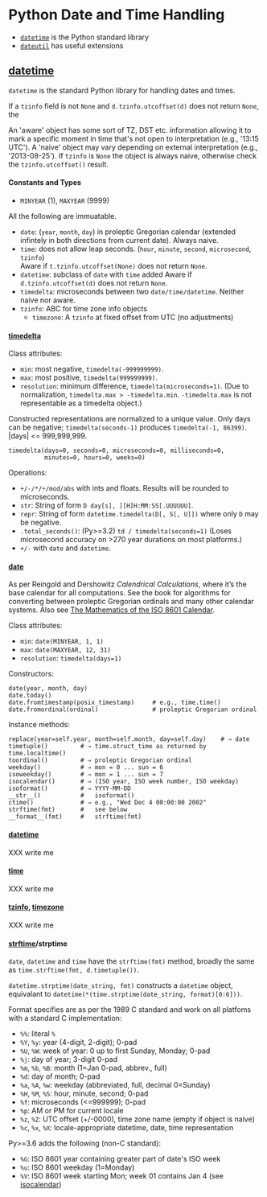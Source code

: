 Python Date and Time Handling
=============================

* [`datetime`][datetime] is the Python standard library
* [`dateutil`] has useful extensions


[datetime]
----------

`datetime` is the standard Python library for handling dates and times.

If a `tzinfo` field is not `None` and `d.tzinfo.utcoffset(d)` does not
return `None`, the 

An 'aware' object has some sort of TZ, DST etc. information allowing
it to mark a specific moment in time that's not open to interpretation
(e.g., '13:15 UTC'). A 'naive' object may vary depending on external
interpretation (e.g., '2013-08-25'). If `tzinfo` is `None` the object
is always naive, otherwise check the `tzinfo.utcoffset()` result.

#### Constants and Types

* `MINYEAR` (1), `MAXYEAR` (9999)

All the following are immuatable.

* `date`: (`year`, `month`, `day`) in proleptic Gregorian calendar
  (extended infintely in both directions from current date). Always naive.
* `time`: does not allow leap seconds.
  (`hour`, `minute`, `second`, `microsecond`, `tzinfo`)  
  Aware if `t.tzinfo.utcoffset(None)` does not return `None`.
* `datetime`: subclass of `date` with `time` added
  Aware if `d.tzinfo.utcoffset(d)` does not return `None`.
* `timedelta`: microseconds between two `date/time/datetime`.
  Neither naive nor aware.
* `tzinfo`: ABC for time zone info objects
  * `timezone`: A `tzinfo` at fixed offset from UTC (no adjustments)

#### [timedelta]

Class attributes:
* `min`: most negative, `timedelta(-999999999)`.
* `max`: most positive, `timedelta(999999999)`.
* `resolution`: minimum difference, `timedelta(microseconds=1)`.
  (Due to normalization, `timedelta.max > -timedelta.min`.
  `-timedelta.max` is not representable as a timedelta object.)

Constructed representations are normalized to a unique value. Only days
can be negative; `timedelta(seconds-1)` produces `timedelta(-1, 86399)`.
|days| <= 999,999,999.

    timedelta(days=0, seconds=0, microseconds=0, milliseconds=0,
              minutes=0, hours=0, weeks=0)

Operations:
* `+/-/*/÷/mod/abs` with ints and floats. Results will be rounded to
  microseconds.
* `str`: String of form `D day[s], ][H]H:MM:SS[.UUUUUU]`.
* `repr`: String of form `datetime.timedelta(D[, S[, U]])`
  where only `D` may be negative.
* `.total_seconds()`: (Py>=3.2) `td / timedelta(seconds=1)`
  (Loses microsecond accuracy on >270 year durations on most platforms.)
* `+/-` with `date` and `datetime`.

#### [date]

As per Reingold and Dershowitz _Calendrical Calculations_, where it’s
the base calendar for all computations. See the book for algorithms
for converting between proleptic Gregorian ordinals and many other
calendar systems. Also see [The Mathematics of the ISO 8601
Calendar][isocalendar].

Class attributes:
* `min`: `date(MINYEAR, 1, 1)`
* `max`: `date(MAXYEAR, 12, 31)`
* `resolution`: `timedelta(days=1)`

Constructors:

    date(year, month, day)
    date.today()
    date.fromtimestamp(posix_timestamp)     # e.g., time.time()
    date.fromordinal(ordinal)               # proleptic Gregorian ordinal

Instance methods:

    replace(year=self.year, month=self.month, day=self.day)    # ⇒ date
    timetuple()         # ⇒ time.struct_time as returned by time.localtime()
    toordinal()         # ⇒ proleptic Gregorian ordinal
    weekday()           # ⇒ mon = 0 ... sun = 6
    isoweekday()        # ⇒ mon = 1 ... sun = 7
    isocalendar()       # ⇒ (ISO year, ISO week number, ISO weekday)
    isoformat()         # ⇒ YYYY-MM-DD
    __str__()           #   isoformat()
    ctime()             # ⇒ e.g., "Wed Dec 4 00:00:00 2002"
    strftime(fmt)       #   see below
    __format__(fmt)     #   strftime(fmt)

#### [datetime]

XXX write me

#### [time]

XXX write me

#### [tzinfo], [timezone]

XXX write me

#### [strftime]/strptime

`date`, `datetime` and `time` have the `strftime(fmt)` method, broadly
the same as `time.strftime(fmt, d.timetuple())`.

`datetime.strptime(date_string, fmt)` constructs a `datetime` object,
equivalant to `datetime(*(time.strptime(date_string, format)[0:6]))`.

Format specifies are as per the 1989 C standard and work on all platfoms
with a standard C implementation:
* `%%`: literal `%`
* `%Y`, `%y`: year (4-digit, 2-digit); 0-pad
* `%U`, `%W`: week of year: 0 up to first Sunday, Monday; 0-pad
* `%j`: day of year; 3-digit 0-pad
* `%m`, `%b`, `%B`: month (1=Jan 0-pad, abbrev., full)
* `%d`: day of month; 0-pad
* `%a`, `%A`, `%w`: weekday (abbreviated, full, decimal 0=Sunday)
* `%H`, `%M`, `%S`: hour, minute, second; 0-pad
* `%f`: microseconds (<=999999); 0-pad
* `%p`: AM or PM for current locale
* `%z`, `%Z`: UTC offset (+/-0000), time zone name (empty if object is naive)
* `%c`, `%x`, `%X`: locale-appropriate datetime, date, time representation

Py>=3.6 adds the following (non-C standard):
* `%G`: ISO 8601 year containing greater part of date's ISO week
* `%u`: ISO 8601 weekday (1=Monday)
* `%V`: ISO 8601 week starting Mon; week 01 contains Jan 4 (see [isocalendar])



[`dateutil`]: https://dateutil.readthedocs.io/en/stable/index.html
[date]: https://docs.python.org/3/library/datetime.html#date-objects
[datetime]: https://docs.python.org/3/library/datetime.html
[datetime]: https://docs.python.org/3/library/datetime.html#datetime-objects
[isocalendar]: https://www.staff.science.uu.nl/~gent0113/calendar/isocalendar.htm
[strftime]: https://docs.python.org/3/library/datetime.html#strftime-strptime-behavior
[time]: https://docs.python.org/3/library/datetime.html#time-objects
[timedelta]: https://docs.python.org/3/library/datetime.html#timedelta-objects
[timezone]: https://docs.python.org/3/library/datetime.html#timezone-objects
[tzinfo]: https://docs.python.org/3/library/datetime.html#tzinfo-objects
